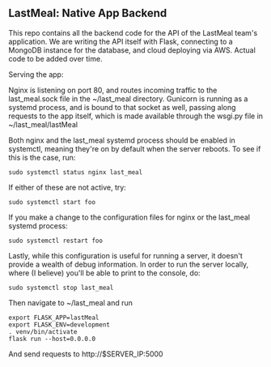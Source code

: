 ## LastMeal: Native App Backend

This repo contains all the backend code for the API of the LastMeal team's application. We are writing the API itself with Flask, connecting to a MongoDB instance for the database, and cloud deploying via AWS. Actual code to be added over time. 

Serving the app:

Nginx is listening on port 80, and routes incoming traffic to the last\_meal.sock file in the ~/last\_meal directory. Gunicorn is running as a systemd process, and is bound to that socket as well, passing along requests to the app itself, which is made available through the wsgi.py file in ~/last\_meal/lastMeal

Both nginx and the last\_meal systemd process should be enabled in systemctl, meaning they're on by default when the server reboots. To see if this is the case, run:

```
sudo systemctl status nginx last_meal
```

If either of these are not active, try:

```
sudo systemctl start foo
```

If you make a change to the configuration files for nginx or the last\_meal systemd process:

```
sudo systemctl restart foo
```

Lastly, while this configuration is useful for running a server, it doesn't provide a wealth of debug information. In order to run the server locally, where (I believe) you'll be able to print to the console, do:

```
sudo systemctl stop last_meal
```

Then navigate to ~/last\_meal and run 

```
export FLASK_APP=lastMeal
export FLASK_ENV=development
. venv/bin/activate
flask run --host=0.0.0.0
```

And send requests to http://$SERVER\_IP:5000
